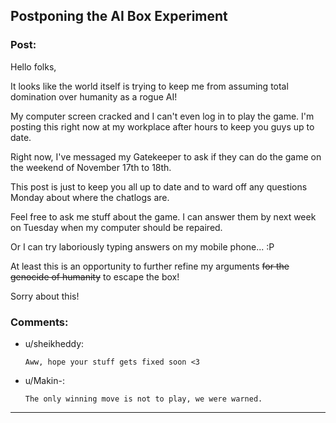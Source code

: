 ## Postponing the AI Box Experiment

### Post:

Hello folks,

It looks like the world itself is trying to keep me from assuming total domination over humanity as a rogue AI!

My computer screen cracked and I can't even log in to play the game. I'm posting this right now at my workplace after hours to keep you guys up to date.

Right now, I've messaged my Gatekeeper to ask if they can do the game on the weekend of November 17th to 18th.

This post is just to keep you all up to date and to ward off any questions Monday about where the chatlogs are.

Feel free to ask me stuff about the game. I can answer them by next week on Tuesday when my computer should be repaired.

Or I can try laboriously typing answers on my mobile phone... :P

At least this is an opportunity to further refine my arguments ~~for the genocide of humanity~~ to escape the box!

Sorry about this!

### Comments:

- u/sheikheddy:
  ```
  Aww, hope your stuff gets fixed soon <3
  ```

- u/Makin-:
  ```
  The only winning move is not to play, we were warned.
  ```

---

